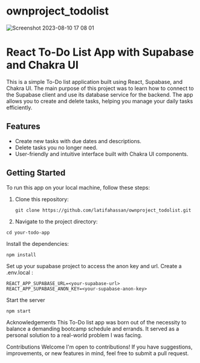 # ownproject_todolist
![Screenshot 2023-08-10 17 08 01](https://github.com/latifahassan/ownproject_todolist/assets/124886048/608fffcd-acc0-4ded-a741-ccff6fecb7d9)

# React To-Do List App with Supabase and Chakra UI

This is a simple To-Do list application built using React, Supabase, and Chakra UI. The main purpose of this project was to learn how to connect to the Supabase client and use its database service for the backend. The app allows you to create and delete tasks, helping you manage your daily tasks efficiently.

## Features

- Create new tasks with due dates and descriptions.
- Delete tasks you no longer need.
- User-friendly and intuitive interface built with Chakra UI components.

## Getting Started

To run this app on your local machine, follow these steps:

1. Clone this repository:

   ```
   git clone https://github.com/latifahassan/ownproject_todolist.git
   
2. Navigate to the project directory:

```
cd your-todo-app
```
Install the dependencies:
```
npm install
```
Set up your supabase project to access the anon key and url. Create a .env.local :
```
REACT_APP_SUPABASE_URL=<your-supabase-url>
REACT_APP_SUPABASE_ANON_KEY=<your-supabase-anon-key>
```
Start the server 

```
npm start

```
Acknowledgements
This To-Do list app was born out of the necessity to balance a demanding bootcamp schedule and errands. It served as a personal solution to a real-world problem I was facing.

Contributions Welcome
I'm open to contributions! If you have suggestions, improvements, or new features in mind, feel free to submit a pull request.

```
 
